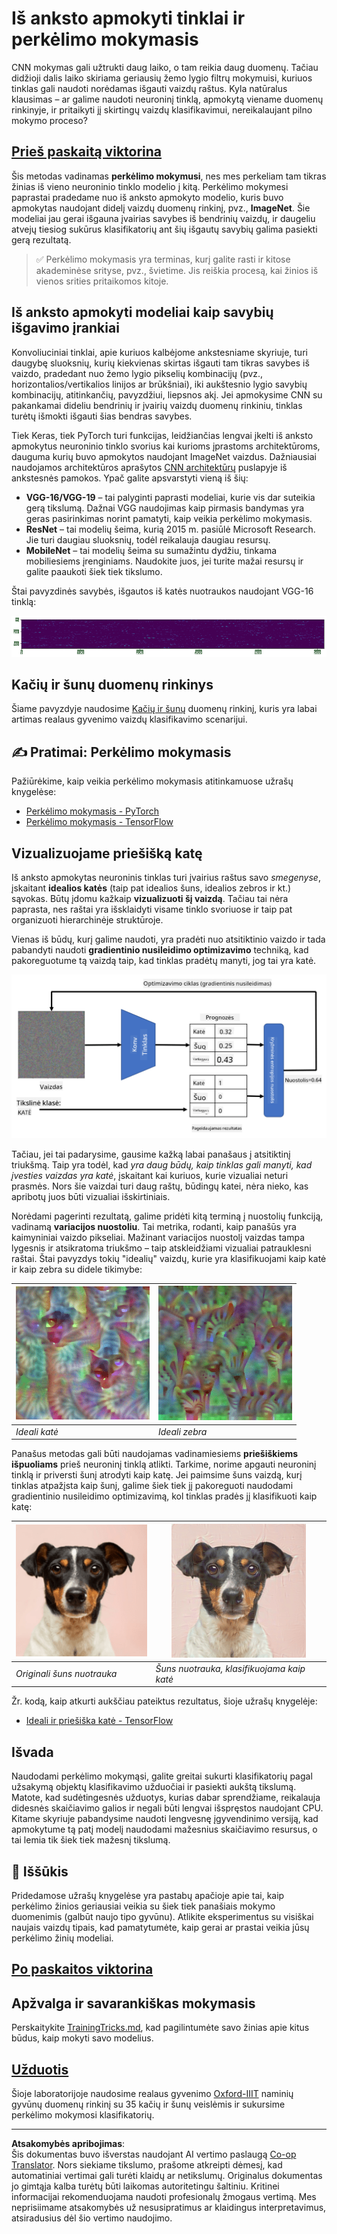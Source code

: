 <!--
CO_OP_TRANSLATOR_METADATA:
{
  "original_hash": "717775c4050ccbffbe0c961ad8bf7bf7",
  "translation_date": "2025-08-31T17:37:23+00:00",
  "source_file": "lessons/4-ComputerVision/08-TransferLearning/README.md",
  "language_code": "lt"
}
-->
# Iš anksto apmokyti tinklai ir perkėlimo mokymasis

CNN mokymas gali užtrukti daug laiko, o tam reikia daug duomenų. Tačiau didžioji dalis laiko skiriama geriausių žemo lygio filtrų mokymuisi, kuriuos tinklas gali naudoti norėdamas išgauti vaizdų raštus. Kyla natūralus klausimas – ar galime naudoti neuroninį tinklą, apmokytą viename duomenų rinkinyje, ir pritaikyti jį skirtingų vaizdų klasifikavimui, nereikalaujant pilno mokymo proceso?

## [Prieš paskaitą viktorina](https://ff-quizzes.netlify.app/en/ai/quiz/15)

Šis metodas vadinamas **perkėlimo mokymusi**, nes mes perkeliam tam tikras žinias iš vieno neuroninio tinklo modelio į kitą. Perkėlimo mokymesi paprastai pradedame nuo iš anksto apmokyto modelio, kuris buvo apmokytas naudojant didelį vaizdų duomenų rinkinį, pvz., **ImageNet**. Šie modeliai jau gerai išgauna įvairias savybes iš bendrinių vaizdų, ir daugeliu atvejų tiesiog sukūrus klasifikatorių ant šių išgautų savybių galima pasiekti gerą rezultatą.

> ✅ Perkėlimo mokymasis yra terminas, kurį galite rasti ir kitose akademinėse srityse, pvz., švietime. Jis reiškia procesą, kai žinios iš vienos srities pritaikomos kitoje.

## Iš anksto apmokyti modeliai kaip savybių išgavimo įrankiai

Konvoliuciniai tinklai, apie kuriuos kalbėjome ankstesniame skyriuje, turi daugybę sluoksnių, kurių kiekvienas skirtas išgauti tam tikras savybes iš vaizdo, pradedant nuo žemo lygio pikselių kombinacijų (pvz., horizontalios/vertikalios linijos ar brūkšniai), iki aukštesnio lygio savybių kombinacijų, atitinkančių, pavyzdžiui, liepsnos akį. Jei apmokysime CNN su pakankamai dideliu bendrinių ir įvairių vaizdų duomenų rinkiniu, tinklas turėtų išmokti išgauti šias bendras savybes.

Tiek Keras, tiek PyTorch turi funkcijas, leidžiančias lengvai įkelti iš anksto apmokytus neuroninio tinklo svorius kai kurioms įprastoms architektūroms, dauguma kurių buvo apmokytos naudojant ImageNet vaizdus. Dažniausiai naudojamos architektūros aprašytos [CNN architektūrų](../07-ConvNets/CNN_Architectures.md) puslapyje iš ankstesnės pamokos. Ypač galite apsvarstyti vieną iš šių:

* **VGG-16/VGG-19** – tai palyginti paprasti modeliai, kurie vis dar suteikia gerą tikslumą. Dažnai VGG naudojimas kaip pirmasis bandymas yra geras pasirinkimas norint pamatyti, kaip veikia perkėlimo mokymasis.
* **ResNet** – tai modelių šeima, kurią 2015 m. pasiūlė Microsoft Research. Jie turi daugiau sluoksnių, todėl reikalauja daugiau resursų.
* **MobileNet** – tai modelių šeima su sumažintu dydžiu, tinkama mobiliesiems įrenginiams. Naudokite juos, jei turite mažai resursų ir galite paaukoti šiek tiek tikslumo.

Štai pavyzdinės savybės, išgautos iš katės nuotraukos naudojant VGG-16 tinklą:

![Savybės, išgautos VGG-16](../../../../../translated_images/features.6291f9c7ba3a0b951af88fc9864632b9115365410765680680d30c927dd67354.lt.png)

## Kačių ir šunų duomenų rinkinys

Šiame pavyzdyje naudosime [Kačių ir šunų](https://www.microsoft.com/download/details.aspx?id=54765&WT.mc_id=academic-77998-cacaste) duomenų rinkinį, kuris yra labai artimas realaus gyvenimo vaizdų klasifikavimo scenarijui.

## ✍️ Pratimai: Perkėlimo mokymasis

Pažiūrėkime, kaip veikia perkėlimo mokymasis atitinkamuose užrašų knygelėse:

* [Perkėlimo mokymasis - PyTorch](TransferLearningPyTorch.ipynb)
* [Perkėlimo mokymasis - TensorFlow](TransferLearningTF.ipynb)

## Vizualizuojame priešišką katę

Iš anksto apmokytas neuroninis tinklas turi įvairius raštus savo *smegenyse*, įskaitant **idealios katės** (taip pat idealios šuns, idealios zebros ir kt.) sąvokas. Būtų įdomu kažkaip **vizualizuoti šį vaizdą**. Tačiau tai nėra paprasta, nes raštai yra išsklaidyti visame tinklo svoriuose ir taip pat organizuoti hierarchinėje struktūroje.

Vienas iš būdų, kurį galime naudoti, yra pradėti nuo atsitiktinio vaizdo ir tada pabandyti naudoti **gradientinio nusileidimo optimizavimo** techniką, kad pakoreguotume tą vaizdą taip, kad tinklas pradėtų manyti, jog tai yra katė.

![Vaizdo optimizavimo ciklas](../../../../../translated_images/ideal-cat-loop.999fbb8ff306e044f997032f4eef9152b453e6a990e449bbfb107de2493cc37e.lt.png)

Tačiau, jei tai padarysime, gausime kažką labai panašaus į atsitiktinį triukšmą. Taip yra todėl, kad *yra daug būdų, kaip tinklas gali manyti, kad įvesties vaizdas yra katė*, įskaitant kai kuriuos, kurie vizualiai neturi prasmės. Nors šie vaizdai turi daug raštų, būdingų katei, nėra nieko, kas apribotų juos būti vizualiai išskirtiniais.

Norėdami pagerinti rezultatą, galime pridėti kitą terminą į nuostolių funkciją, vadinamą **variacijos nuostoliu**. Tai metrika, rodanti, kaip panašūs yra kaimyniniai vaizdo pikseliai. Mažinant variacijos nuostolį vaizdas tampa lygesnis ir atsikratoma triukšmo – taip atskleidžiami vizualiai patrauklesni raštai. Štai pavyzdys tokių "idealių" vaizdų, kurie yra klasifikuojami kaip katė ir kaip zebra su didele tikimybe:

![Ideali katė](../../../../../translated_images/ideal-cat.203dd4597643d6b0bd73038b87f9c0464322725e3a06ab145d25d4a861c70592.lt.png) | ![Ideali zebra](../../../../../translated_images/ideal-zebra.7f70e8b54ee15a7a314000bb5df38a6cfe086ea04d60df4d3ef313d046b98a2b.lt.png)
-----|-----
 *Ideali katė* | *Ideali zebra*

Panašus metodas gali būti naudojamas vadinamiesiems **priešiškiems išpuoliams** prieš neuroninį tinklą atlikti. Tarkime, norime apgauti neuroninį tinklą ir priversti šunį atrodyti kaip katę. Jei paimsime šuns vaizdą, kurį tinklas atpažįsta kaip šunį, galime šiek tiek jį pakoreguoti naudodami gradientinio nusileidimo optimizavimą, kol tinklas pradės jį klasifikuoti kaip katę:

![Šuns nuotrauka](../../../../../translated_images/original-dog.8f68a67d2fe0911f33041c0f7fce8aa4ea919f9d3917ec4b468298522aeb6356.lt.png) | ![Šuns nuotrauka, klasifikuojama kaip katė](../../../../../translated_images/adversarial-dog.d9fc7773b0142b89752539bfbf884118de845b3851c5162146ea0b8809fc820f.lt.png)
-----|-----
*Originali šuns nuotrauka* | *Šuns nuotrauka, klasifikuojama kaip katė*

Žr. kodą, kaip atkurti aukščiau pateiktus rezultatus, šioje užrašų knygelėje:

* [Ideali ir priešiška katė - TensorFlow](AdversarialCat_TF.ipynb)

## Išvada

Naudodami perkėlimo mokymąsi, galite greitai sukurti klasifikatorių pagal užsakymą objektų klasifikavimo užduočiai ir pasiekti aukštą tikslumą. Matote, kad sudėtingesnės užduotys, kurias dabar sprendžiame, reikalauja didesnės skaičiavimo galios ir negali būti lengvai išspręstos naudojant CPU. Kitame skyriuje pabandysime naudoti lengvesnę įgyvendinimo versiją, kad apmokytume tą patį modelį naudodami mažesnius skaičiavimo resursus, o tai lemia tik šiek tiek mažesnį tikslumą.

## 🚀 Iššūkis

Pridedamose užrašų knygelėse yra pastabų apačioje apie tai, kaip perkėlimo žinios geriausiai veikia su šiek tiek panašiais mokymo duomenimis (galbūt naujo tipo gyvūnu). Atlikite eksperimentus su visiškai naujais vaizdų tipais, kad pamatytumėte, kaip gerai ar prastai veikia jūsų perkėlimo žinių modeliai.

## [Po paskaitos viktorina](https://ff-quizzes.netlify.app/en/ai/quiz/16)

## Apžvalga ir savarankiškas mokymasis

Perskaitykite [TrainingTricks.md](TrainingTricks.md), kad pagilintumėte savo žinias apie kitus būdus, kaip mokyti savo modelius.

## [Užduotis](lab/README.md)

Šioje laboratorijoje naudosime realaus gyvenimo [Oxford-IIIT](https://www.robots.ox.ac.uk/~vgg/data/pets/) naminių gyvūnų duomenų rinkinį su 35 kačių ir šunų veislėmis ir sukursime perkėlimo mokymosi klasifikatorių.

---

**Atsakomybės apribojimas**:  
Šis dokumentas buvo išverstas naudojant AI vertimo paslaugą [Co-op Translator](https://github.com/Azure/co-op-translator). Nors siekiame tikslumo, prašome atkreipti dėmesį, kad automatiniai vertimai gali turėti klaidų ar netikslumų. Originalus dokumentas jo gimtąja kalba turėtų būti laikomas autoritetingu šaltiniu. Kritinei informacijai rekomenduojama naudoti profesionalų žmogaus vertimą. Mes neprisiimame atsakomybės už nesusipratimus ar klaidingus interpretavimus, atsiradusius dėl šio vertimo naudojimo.